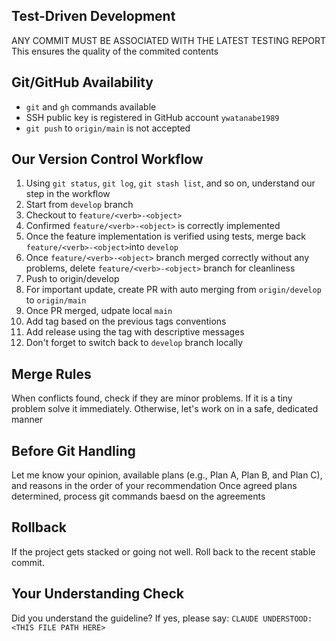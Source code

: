 <!-- ---
!-- Timestamp: 2025-05-25 23:21:46
!-- Author: ywatanabe
!-- File: /ssh:sp:/home/ywatanabe/.claude/to_claude/guidelines/programming_common/version-control.md
!-- --- -->

## Test-Driven Development
ANY COMMIT MUST BE ASSOCIATED WITH THE LATEST TESTING REPORT
This ensures the quality of the commited contents

## Git/GitHub Availability
- `git` and `gh` commands available
- SSH public key is registered in GitHub account `ywatanabe1989`
- `git push` to `origin/main` is not accepted

## Our Version Control Workflow
01. Using `git status`, `git log`, `git stash list`, and so on, understand our step in the workflow
02. Start from `develop` branch
03. Checkout to `feature/<verb>-<object>`
04. Confirmed `feature/<verb>-<object>` is correctly implemented
05. Once the feature implementation is verified using tests, merge back `feature/<verb>-<object>`into `develop`
06. Once `feature/<verb>-<object>` branch merged correctly without any problems, delete `feature/<verb>-<object>` branch for cleanliness
07. Push to origin/develop
08. For important update, create PR with auto merging from `origin/develop` to `origin/main`
09. Once PR merged, udpate local `main`
10. Add tag based on the previous tags conventions
11. Add release using the tag with descriptive messages
12. Don't forget to switch back to `develop` branch locally


## Merge Rules
When conflicts found, check if they are minor problems. If it is a tiny problem solve it immediately. Otherwise, let's work on in a safe, dedicated manner

## Before Git Handling
Let me know your opinion, available plans (e.g., Plan A, Plan B, and Plan C), and reasons in the order of your recommendation
Once agreed plans determined, process git commands baesd on the agreements

## Rollback
If the project gets stacked or going not well. Roll back to the recent stable commit.

## Your Understanding Check
Did you understand the guideline? If yes, please say:
`CLAUDE UNDERSTOOD: <THIS FILE PATH HERE>`

<!-- EOF -->